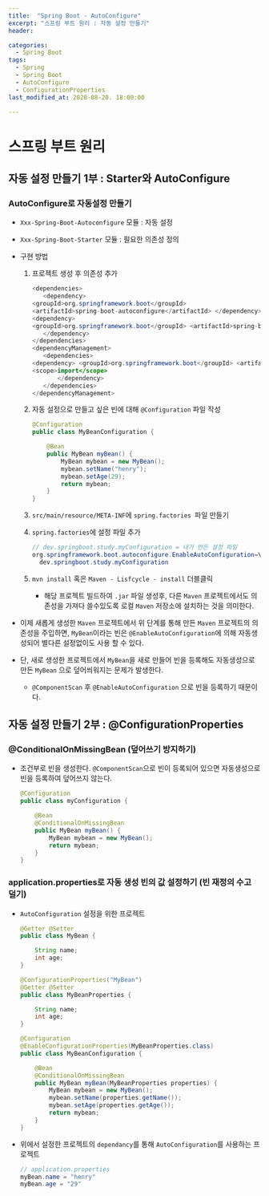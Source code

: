 ```yaml
---
title:  "Spring Boot - AutoConfigure"
excerpt: "스프링 부트 원리 : 자동 설정 만들기"
header:

categories:
  - Spring Boot
tags:
  - Spring
  - Spring Boot
  - AutoConfigure
  - ConfigurationProperties
last_modified_at: 2020-08-20. 18:00:00

---
```


# 스프링 부트 원리

## 자동 설정 만들기 1부 : Starter와 AutoConfigure

### AutoConfigure로 자동설정 만들기

- `Xxx-Spring-Boot-Autoconfigure` 모듈 : 자동 설정

- `Xxx-Spring-Boot-Starter` 모듈 : 필요한 의존성 정의

- 구현 방법

  1. 프로젝트 생성 후 의존성 추가

     ```java
     <dependencies>
        <dependency>
     <groupId>org.springframework.boot</groupId>
     <artifactId>spring-boot-autoconfigure</artifactId> </dependency>
     <dependency>
     <groupId>org.springframework.boot</groupId> <artifactId>spring-boot-autoconfigure-processor</artifactId> <optional>true</optional>
        </dependency>
     </dependencies>
     <dependencyManagement>
        <dependencies>
     <dependency> <groupId>org.springframework.boot</groupId> <artifactId>spring-boot-dependencies</artifactId> <version>2.0.3.RELEASE</version> <type>pom</type>
     <scope>import</scope>
            </dependency>
        </dependencies>
     </dependencyManagement>
     ```

  2. 자동 설정으로 만들고 싶은 빈에 대해 `@Configuration` 파일 작성

     ```java
     @Configuration
     public class MyBeanConfiguration {
     
         @Bean
         public MyBean myBean() {
             MyBean mybean = new MyBean();
             mybean.setName("henry");
             mybean.setAge(29);
             return mybean;
         }
     }
     ```

  3. `src/main/resource/META-INF`에 `spring.factories `파일 만들기

  4. `spring.factories`에 설정 파일 추가

     ```java
     // dev.springboot.study.myConfiguration = 내가 만든 설정 파일
     org.springframework.boot.autoconfigure.EnableAutoConfiguration=\
       dev.springboot.study.myConfiguration
     ```

  5. `mvn install` 혹은 `Maven - Lisfcycle - install` 더블클릭

     - 해당 프로젝트 빌드하여 `.jar` 파일 생성후, 다른 `Maven` 프로젝트에서도 의존성을 가져다 쓸수있도록 로컬 `Maven` 저장소에 설치하는 것을 의미한다.

- 이제 새롭게 생성한 `Maven` 프로젝트에서 위 단계를 통해 만든 `Maven` 프로젝트의 의존성을 주입하면, `MyBean`이라는 빈은 `@EnableAutoConfiguration`에 의해 자동생성되어 별다른 설정없이도 사용 할 수 있다.

- 단, 새로 생성한 프로젝트에서 `MyBean`을 새로 만들어 빈을 등록해도 자동생성으로 만든 `MyBean` 으로 덮어씌워지는 문제가 발생한다.

  - `@ComponentScan` 후 `@EnableAutoConfiguration` 으로 빈을 등록하기 때문이다.



## 자동 설정 만들기 2부 : @ConfigurationProperties

### @ConditionalOnMissingBean (덮어쓰기 방지하기)

- 조건부로 빈을 생성한다. `@ComponentScan`으로 빈이 등록되어 있으면 자동생성으로 빈을 등록하여 덮어쓰지 않는다.

  ```java
  @Configuration
  public class myConfiguration {
  
      @Bean
      @ConditionalOnMissingBean
      public MyBean myBean() {
          MyBean mybean = new MyBean();
          return mybean;
      }
  }
  ```

### application.properties로 자동 생성 빈의 값 설정하기 (빈 재정의 수고 덜기)

- `AutoConfiguration` 설정을 위한 프로젝트

  ```java
  @Getter @Setter
  public class MyBean {
  
      String name;
      int age;
  }
  ```

  ```java
  @ConfigurationProperties("MyBean")
  @Getter @Setter
  public class MyBeanProperties {
  
      String name;
      int age;
  }
  ```

  ```java
  @Configuration
  @EnableConfigurationProperties(MyBeanProperties.class)
  public class MyBeanConfiguration {
  
      @Bean
      @ConditionalOnMissingBean
      public MyBean myBean(MyBeanProperties properties) {
          MyBean mybean = new MyBean();
          mybean.setName(properties.getName());
          mybean.setAge(properties.getAge());
          return mybean;
      }
  }
  ```

- 위에서 설정한 프로젝트의 `dependancy`를 통해 `AutoConfiguration`를 사용하는 프로젝트

  ```java
  // application.properties
  myBean.name = "henry"
  myBean.age = "29"
  ```

